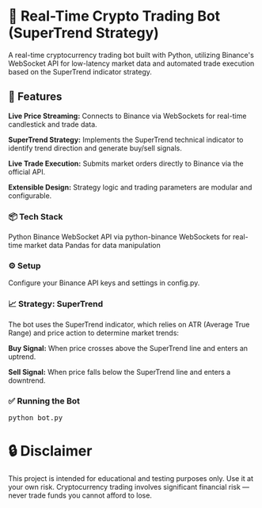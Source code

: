 # 🧠 Real-Time Crypto Trading Bot (SuperTrend Strategy)
A real-time cryptocurrency trading bot built with Python, utilizing Binance's WebSocket API for low-latency market data and automated trade execution based on the SuperTrend indicator strategy.

## 🚀 Features
**Live Price Streaming:** Connects to Binance via WebSockets for real-time candlestick and trade data.

**SuperTrend Strategy:** Implements the SuperTrend technical indicator to identify trend direction and generate buy/sell signals.

**Live Trade Execution:** Submits market orders directly to Binance via the official API.

**Extensible Design:** Strategy logic and trading parameters are modular and configurable.

### 📦 Tech Stack
Python
Binance WebSocket API via python-binance
WebSockets for real-time market data
Pandas for data manipulation

### ⚙️ Setup
Configure your Binance API keys and settings in config.py.

### 📈 Strategy: SuperTrend
The bot uses the SuperTrend indicator, which relies on ATR (Average True Range) and price action to determine market trends:

**Buy Signal:** When price crosses above the SuperTrend line and enters an uptrend.

**Sell Signal:** When price falls below the SuperTrend line and enters a downtrend.

### ✅ Running the Bot
<pre>python bot.py</pre>

# 🔒 Disclaimer
This project is intended for educational and testing purposes only. Use it at your own risk. Cryptocurrency trading involves significant financial risk — never trade funds you cannot afford to lose.